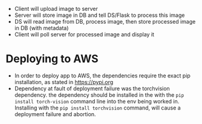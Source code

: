 * Client will upload image to server
* Server will store image in DB and tell DS/Flask to process this image
* DS will read image from DB, process image, then store processed image in DB (with metadata)
* Client will poll server for processed image and display it

# Deploying to AWS

- In order to deploy app to AWS, the dependencies require the exact pip installation, as stated in https://pypi.org
- Dependency at fault of deployment failure was the torchvision dependency.  the dependency should be installed in the with the `pip install torch-vision` command line into the env being worked in.  Installing with the `pip install torchvision` command, will cause a deployment failure and abortion.
